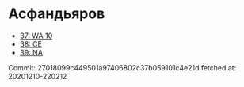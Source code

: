 # Асфандьяров
- [37: WA 10](37.md)
- [38: CE](38.md)
- [39: NA](39.md)

Commit: 27018099c449501a97406802c37b059101c4e21d
 fetched at: 20201210-220212

